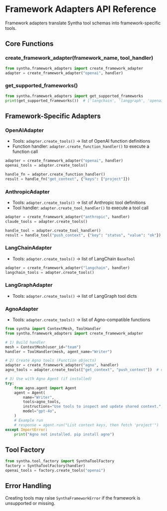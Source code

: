 # Framework Adapters API Reference

Framework adapters translate Syntha tool schemas into framework-specific tools.

## Core Functions

### create_framework_adapter(framework_name, tool_handler)

```python
from syntha.framework_adapters import create_framework_adapter
adapter = create_framework_adapter("openai", handler)
```

### get_supported_frameworks()

```python
from syntha.framework_adapters import get_supported_frameworks
print(get_supported_frameworks())  # ['langchain', 'langgraph', 'openai', 'anthropic', 'agno']
```

## Framework-Specific Adapters

### OpenAIAdapter

- Tools: `adapter.create_tools()` -> list of OpenAI function definitions
- Function handler: `adapter.create_function_handler()` to execute a function call

```python
adapter = create_framework_adapter("openai", handler)
openai_tools = adapter.create_tools()

handle_fn = adapter.create_function_handler()
result = handle_fn("get_context", {"keys": ["project"]})
```

### AnthropicAdapter

- Tools: `adapter.create_tools()` -> list of Anthropic tool definitions
- Tool handler: `adapter.create_tool_handler()` to execute a tool call

```python
adapter = create_framework_adapter("anthropic", handler)
claude_tools = adapter.create_tools()

handle_tool = adapter.create_tool_handler()
result = handle_tool("push_context", {"key": "status", "value": "ok"})
```

### LangChainAdapter

- Tools: `adapter.create_tools()` -> list of LangChain `BaseTool`

```python
adapter = create_framework_adapter("langchain", handler)
langchain_tools = adapter.create_tools()
```

### LangGraphAdapter

- Tools: `adapter.create_tools()` -> list of LangGraph tool dicts

### AgnoAdapter

- Tools: `adapter.create_tools()` -> list of Agno-compatible functions

```python
from syntha import ContextMesh, ToolHandler
from syntha.framework_adapters import create_framework_adapter

# 1) Build handler
mesh = ContextMesh(user_id="team")
handler = ToolHandler(mesh, agent_name="Writer")

# 2) Create Agno tools (Function objects)
adapter = create_framework_adapter("agno", handler)
agno_tools = adapter.create_tools(["get_context", "push_context"])  # optional selection

# 3) Use with Agno Agent (if installed)
try:
    from agno.agent import Agent
    agent = Agent(
        name="Writer",
        tools=agno_tools,
        instructions="Use tools to inspect and update shared context.",
        model="gpt-4o",
    )
    # Example run
    # response = agent.run("List context keys, then fetch 'project'")
except ImportError:
    print("Agno not installed. pip install agno")
```

## Tool Factory

```python
from syntha.tool_factory import SynthaToolFactory
factory = SynthaToolFactory(handler)
openai_tools = factory.create_tools("openai")
```

## Error Handling

Creating tools may raise `SynthaFrameworkError` if the framework is unsupported or missing.

